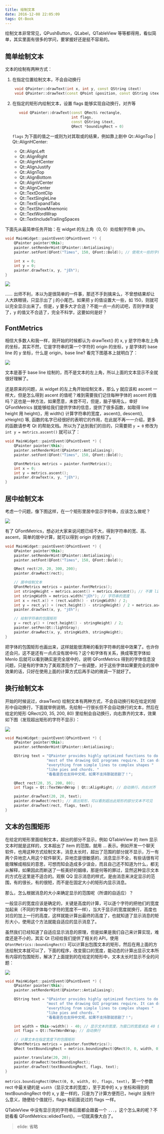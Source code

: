 ```yaml
---
title: 绘制文本
date: 2016-12-08 22:05:09
tags: Qt-Book
---
```

绘制文本非常常见，QPushButton，QLabel，QTableView 等等都得用，看似简单，其实里面有很多的学问，要掌握好还是挺不容易的。<!--more-->

## 简单绘制文本

文本的绘制有两种方式：

1.  在指定位置绘制文本，不会自动换行

    ```cpp
     void QPainter::drawText(int x, int y, const QString &text)
     void QPainter::drawText(const QPoint &position, const QString &text)
    ```
2.  在指定的矩形内绘制文本，设置 flags 能够实现自动换行，对齐等

    ```cpp
       void QPainter::drawText(const QRect& rectangle, 
                               int flags, 
                               const QString &text,
                               QRect *boundingRect = 0)
    ```
     `flags` 为下面的值之一或则为对其取或的结果，例如靠上剧中 Qt::AlignTop | Qt::AlignHCenter:

    * Qt::AlignLeft
    * Qt::AlignRight
    * Qt::AlignHCenter
    * Qt::AlignJustify
    * Qt::AlignTop
    * Qt::AlignBottom
    * Qt::AlignVCenter
    * Qt::AlignCenter
    * Qt::TextDontClip
    * Qt::TextSingleLine
    * Qt::TextExpandTabs
    * Qt::TextShowMnemonic
    * Qt::TextWordWrap
    * Qt::TextIncludeTrailingSpaces

下面先从最简单任务开始：在 widget 的左上角（0, 0）处绘制字符串 `jEh`。

```cpp
void MainWidget::paintEvent(QPaintEvent *) {
    QPainter painter(this);
    painter.setRenderHint(QPainter::Antialiasing);
    painter.setFont(QFont("Times", 150, QFont::Bold)); // 使用大一些的字体

    int x = 0;
    int y = 0;
    painter.drawText(x, y, "jEh");
}
```

![](/img/qt-book/paint/Paint-Base-FontMetrics-1.png)

…… 出师不利，本以为是很简单的一件事，那还不手到擒来么，不曾想结果却让人大跌眼镜，只显示出了 j 的小尾巴。如果把 y 的值设置大一些，如 150，则就可以完全显示出来了。但是，y 要多大才合适？不能一点一点的试吧，否则字体变了，y 的值又不合适了，完全不科学，这要如何是好？

## FontMetrics

相信大多数人和我一样，刚开始的时候都认为 drawText() 的 x, y 是字符串左上角的坐标，其实不然，它是字符串的第一个字符的 origin 的坐标，y 是字体的 base line 的 y 坐标，什么是 origin，base line? 看完下图基本上就明白了：

![](/img/qt-book/paint/Paint-Base-FontMetrics.png)

文本是基于 base line 绘制的，而不是文本的左上角，所以上面的文本显示不全就很好理解了。

还是原来的问题，从 widget 的左上角开始绘制文本，那么 y 就应该和 ascent 一样大，但是怎么得到 ascent 的值呢？难到需要我们记住每种字体的 ascent 的值吗？这也是一种方法，如果愿意，未尝不可，但是，脑子够用么，幸好 QFontMetrics 就能够给我们提供字体的信息，提供了很多函数，如取得 line height 用 height()，用 width() 计算字符串的宽度，ascent(), descent(), xHeight() 等, 函数的名字已经很好的表明它的作用，在此就不再一一介绍，更多的函数请参考 Qt 的帮助文档。所以为了达到我们的目的，只需要把 `y = 0` 修改为 `int y = metrics.ascent()` 就可以了：

```cpp
void MainWidget::paintEvent(QPaintEvent *) {
    QPainter painter(this);
    painter.setRenderHint(QPainter::Antialiasing);
    painter.setFont(QFont("Times", 150, QFont::Bold));

    QFontMetrics metrics = painter.fontMetrics();
    int x = 0;
    int y = metrics.ascent();
    painter.drawText(x, y, "jEh");
}
```

## 居中绘制文本

考虑一个问题，像下图这样，在一个矩形里居中显示字符串，应该怎么做呢？

![](/img/qt-book/paint/Paint-Base-FontMetrics-2.png)

有了 QFontMetrics，想必对大家来说问题已经不大，得到字符串的宽、高、ascent，简单的居中计算，就可以得到 origin 的坐标了。

```cpp
void MainWidget::paintEvent(QPaintEvent *) {
    QPainter painter(this);
    painter.setRenderHint(QPainter::Antialiasing);
    painter.setFont(QFont("Times", 150, QFont::Bold));

    QRect rect(20, 20, 300, 200);
    painter.drawRect(rect);

    // 居中绘制文本
    QFontMetrics metrics = painter.fontMetrics();
    int stringHeight = metrics.ascent() + metrics.descent(); // 不算 line gap
    int stringWidth = metrics.width("jEh"); // 字符串的宽度
    int x = rect.x() + (rect.width() - stringWidth) / 2;
    int y = rect.y() + (rect.height() - stringHeight) / 2 + metrics.ascent();
    painter.drawText(x, y, "jEh");

    // 绘制字符串的包围矩形
    y = rect.y() + (rect.height() - stringHeight) / 2;
    painter.setPen(Qt::lightGray);
    painter.drawRect(x, y, stringWidth, stringHeight);
}
```
把字体的包围矩形也画出来，这样就能很清晰的看到字符串的居中效果了。也许你还会问，这不是还有一点点没有居中吗？这个和字体有关系，换成等宽字体如  Menlo 后就可以看到确实是完全居中的，说明 QFontMetrics 得到的字体信息没问题，只是有的字体为了美观漂亮作了一些调整，对于这些字体如果要完全的居中效果的话，只好在使用上面的计算方式后再手动的微调一下就好了。

## 换行绘制文本

开始的时候说过，drawText() 绘制文本有两种方式，不会自动换行和在给定的矩形中自动换行，下面就举例说明，先绘制一行很长但不会自动换行的文本，然后在给定的矩形 QRect(20, 35, 200, 80) 里绘制会自动换行，向右靠齐的文本，效果如下图（发现超出矩形的字符不显示）：

![](/img/qt-book/paint/Paint-Base-Text.png)

```cpp
void MainWidget::paintEvent(QPaintEvent *) {
    QPainter painter(this);
    painter.setRenderHint(QPainter::Antialiasing);

    QString text = "QPainter provides highly optimized functions to do "
                   "most of the drawing GUI programs require. It can draw "
                   "everything from simple lines to complex shapes "
                   "like pies and chords. "
                   "看看是否也支持中文呢，如果不支持那就悲剧了！";

    QRect rect(20, 35, 200, 80);
    int flags = Qt::TextWordWrap | Qt::AlignRight; // 自动换行，向右对齐

    painter.drawText(20, 20, text);
    painter.drawRect(rect); // 画出矩形，可以看到超出此矩形的部分文本不可见
    painter.drawText(rect, flags, text);
}
```

## 文本的包围矩形

在给定的矩形里面绘制文本，超出的部分不显示，例如 QTableView 的 item 显示文本时就是这样的，文本超出了 item 的范围，就用 ... 表示。例如开发一个聊天软件，也用这种方式绘制文本，消息太长时，超出了范围的部分就不显示，万一有两个异地恋人用这个软件聊天，异地恋是很敏感的，消息显示不全，有些话很有可能理解成相反的意思，可想而知会造成多少误会，而且自己还不知道为什么，都无从解释，如果因此而断送了一桩美好的姻缘，那是何等的罪过，显然这种显示文本的方式在这里是不适合的。观察 QQ 显示消息的样式，是由消息来决定显示的范围，有的很长，有的很短，而不是在固定大小的矩形内显示消息。

那么，怎么根据消息的大小来确定显示的范围呢（所谓的自适应）？

一般显示的宽度应该是确定的，关键是高度的计算，可以逐个字符的把他们的宽度加起来（不同的字体每个字符的宽度不一样），当大于显示的宽度就换行，高度也对应的加上一行的高度，这样就能计算出最终的高度了，也就知道了显示消息的矩形大小，使用这个方法就能自适应的显示消息了。

虽然我们已经知道了自适应显示消息的原理，但是如果是我们自己来计算实现，难度还是不小的，其实 Qt 已经给我们提供了相关的 API，使用 `QFontMetrics::boundingRect()` 可以计算出包围文本的矩形，然后在用上面的方法绘制文本就可以了，下面的程序，改变窗口的宽度，能动态的计算出显示文本所有内容的包围矩形，解决了上面提到的在给定的矩形中，文本太长时显示不全的问题：

![](/img/qt-book/paint/Paint-Base-Text-BoundingRect.png)

```cpp
void MainWidget::paintEvent(QPaintEvent *) {
    QPainter painter(this);
    painter.setRenderHint(QPainter::Antialiasing);

    QString text = "QPainter provides highly optimized functions to do "
                   "most of the drawing GUI programs require. It can draw "
                   "everything from simple lines to complex shapes "
                   "like pies and chords. "
                   "看看是否也支持中文呢，如果不支持那就悲剧了！";

    int width = this->width() - 40; // 显示文本的宽度，为窗口的宽度减去 40 像素
    int flags = Qt::TextWordWrap; // 自动换行

    // 计算文本在指定宽度下的包围矩形
    QFontMetrics metrics = painter.fontMetrics();
    QRect textBoundingRect = metrics.boundingRect(QRect(0, 0, width, 0), flags, text);

    painter.translate(20, 20);
    painter.drawRect(textBoundingRect);
    painter.drawText(textBoundingRect, flags, text);
}
```

`metrics.boundingRect(QRect(0, 0, width, 0), flags, text)`，第一个参数 rect 中最关键的是 `width`（显示文本的宽度），至于其中的 x, y 坐标和得到的 textBoundingRect 中的 x, y 是一样的，只是为了计算方便而已，height 没有什么意义，随便给个值就行，flags 和前面说过的 flags 一样。

QTableView 中没有显示完的字符串后面都会跟着一个 `...`，这个怎么来的呢？不妨看看 QFontMetrics::elidedText()，一切就真像大白了。

> elide: 省略
